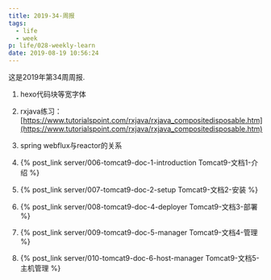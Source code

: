 ```yaml
---
title: 2019-34-周报
tags:
  - life
  - week
p: life/028-weekly-learn
date: 2019-08-19 10:56:24
---
```


这是2019年第34周周报.

1. hexo代码块等宽字体

2. rxjava练习：[https://www.tutorialspoint.com/rxjava/rxjava_compositedisposable.htm](https://www.tutorialspoint.com/rxjava/rxjava_compositedisposable.htm)

3. spring webflux与reactor的关系

4. {% post_link server/006-tomcat9-doc-1-introduction Tomcat9-文档1-介绍 %}

5. {% post_link server/007-tomcat9-doc-2-setup Tomcat9-文档2-安装 %}

6. {% post_link server/008-tomcat9-doc-4-deployer Tomcat9-文档3-部署 %}

7. {% post_link server/009-tomcat9-doc-5-manager Tomcat9-文档4-管理 %}

8. {% post_link server/010-tomcat9-doc-6-host-manager Tomcat9-文档5-主机管理 %}



